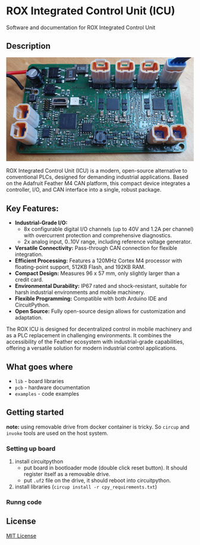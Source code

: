 
# ROX Integrated Control Unit (ICU)

Software and documentation for ROX Integrated Control Unit

## Description

![](assets/icu-board.jpg)

ROX Integrated Control Unit (ICU) is a modern, open-source alternative to conventional PLCs, designed for demanding industrial applications. Based on the Adafruit Feather M4 CAN platform, this compact device integrates a controller, I/O, and CAN interface into a single, robust package.

## Key Features:

- **Industrial-Grade I/O:**
    - 8x configurable digital I/O channels (up to 40V and 1.2A per channel) with overcurrent protection and comprehensive diagnostics.
    - 2x analog input, 0..10V range, including reference voltage generator.
- **Versatile Connectivity:** Pass-through CAN connection for flexible integration.
- **Efficient Processing:** Features a 120MHz Cortex M4 processor with floating-point support, 512KB Flash, and 192KB RAM.
- **Compact Design:** Measures 96 x 57 mm, only slightly larger than a credit card.
- **Environmental Durability:** IP67 rated and shock-resistant, suitable for harsh industrial environments and mobile machinery.
- **Flexible Programming:** Compatible with both Arduino IDE and CircuitPython.
- **Open Source:** Fully open-source design allows for customization and adaptation.

The ROX ICU is designed for decentralized control in mobile machinery and as a PLC replacement in challenging environments. It combines the accessibility of the Feather ecosystem with industrial-grade capabilities, offering a versatile solution for modern industrial control applications.




## What goes where


* `lib` - board libraries
* `pcb` - hardware documentation
* `examples` - code examples


## Getting started

**note:** using removable drive from docker container is tricky. So `circup` and `invoke` tools are used on the host system.


### Setting up board

1. install circuitpython
    - put board in bootloader mode (double click reset button). It should register itself as a removable drive.
    - put `.uf2` file on the drive, it should reboot into circuitpython.
2. install libraries (`circup install -r cpy_requirements.txt`)


### Runng code



## License

[MIT License](LICENSE)
